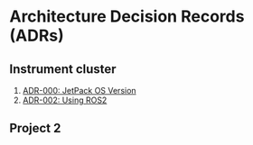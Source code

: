 # Architecture Decision Records (ADRs)

## Instrument cluster
1. [ADR-000: JetPack OS Version](instrument_cluster/adr_000_jetpack_version.md)
2. [ADR-002: Using ROS2](instrument_cluster/adr_001_use_ros2.md)

## Project 2
